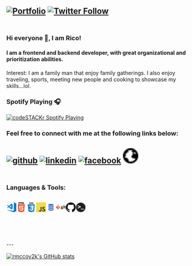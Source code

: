 [![Portfolio](https://img.shields.io/website?label=Portfolio&style=for-the-badge&url=https%3A%2F%2Fhttps://rmccoy2k.github.io/portfolio/)](https://rmccoy2k.github.io/portfolio/)
[![Twitter Follow](https://img.shields.io/twitter/follow/codeSTACKr?color=1DA1F2&logo=twitter&style=for-the-badge)](https://twitter.com/intent/follow?original_referer=https%3A%2F%2Fgithub.com%2FcodeSTACKr&screen_name=codeSTACKr)
<br />
<br />
---

### Hi everyone 👋, I am Rico!
#### I am a frontend and backend developer, with great organizational and prioritization abilities.

Interest: I am a family man that enjoy family gatherings. I also enjoy traveling, sports, meeting new people and cooking to showcase my skills...lol.

### Spotify Playing 🎧

[<img src="https://now-playing-codestackr.vercel.app/api/spotify-playing" alt="codeSTACKr Spotify Playing" width="350" />](https://open.spotify.com/user/swyqyimdc12jajde4vpwd2x1b)

### Feel free to connect with me at the following links below:

[<img src='https://cdn.jsdelivr.net/npm/simple-icons@3.0.1/icons/github.svg' alt='github' height='40'>](https://github.com/https://github.com/rmccoy2k)  [<img src='https://cdn.jsdelivr.net/npm/simple-icons@3.0.1/icons/linkedin.svg' alt='linkedin' height='40'>](https://www.linkedin.com/in/https://www.linkedin.com/in/rico-mccoy-0b097116a//)  [<img src='https://cdn.jsdelivr.net/npm/simple-icons@3.0.1/icons/facebook.svg' alt='facebook' height='40'>](https://www.facebook.com/https://www.facebook.com/rico.mccoy.90/)  [<img src='https://raw.githubusercontent.com/iconic/open-iconic/master/svg/globe.svg' alt='website' height='40'>](https://rmccoy2k.github.io/portfolio/)
<br />
<br />
---

### Languages & Tools:

<!-- Icons -->
[<img align="left" alt="Visual Studio Code" width="26px" src="https://raw.githubusercontent.com/github/explore/80688e429a7d4ef2fca1e82350fe8e3517d3494d/topics/visual-studio-code/visual-studio-code.png" />](https://rmccoy2k.github.io/portfolio/Project%20Page/projects.html)
[<img align="left" alt="HTML5" width="26px" src="https://raw.githubusercontent.com/github/explore/80688e429a7d4ef2fca1e82350fe8e3517d3494d/topics/html/html.png" />](https://rmccoy2k.github.io/portfolio/Project%20Page/projects.html)
[<img align="left" alt="CSS3" width="26px" src="https://raw.githubusercontent.com/github/explore/80688e429a7d4ef2fca1e82350fe8e3517d3494d/topics/css/css.png" />](https://rmccoy2k.github.io/portfolio/Project%20Page/projects.html)
[<img align="left" alt="JavaScript" width="26px" src="https://raw.githubusercontent.com/github/explore/80688e429a7d4ef2fca1e82350fe8e3517d3494d/topics/javascript/javascript.png" />](https://rmccoy2k.github.io/portfolio/Project%20Page/projects.html)
[<img align="left" alt="SQL" width="26px" src="https://raw.githubusercontent.com/github/explore/80688e429a7d4ef2fca1e82350fe8e3517d3494d/topics/sql/sql.png" />](https://rmccoy2k.github.io/portfolio/Project%20Page/projects.html)
[<img align="left" alt="Git" width="26px" src="https://raw.githubusercontent.com/github/explore/80688e429a7d4ef2fca1e82350fe8e3517d3494d/topics/git/git.png" />](https://rmccoy2k.github.io/portfolio/Project%20Page/projects.html)
[<img align="left" alt="GitHub" width="26px" src="https://raw.githubusercontent.com/github/explore/78df643247d429f6cc873026c0622819ad797942/topics/github/github.png" />](https://rmccoy2k.github.io/portfolio/Project%20Page/projects.html)
[<img align="left" alt="Terminal" width="26px" src="https://raw.githubusercontent.com/github/explore/80688e429a7d4ef2fca1e82350fe8e3517d3494d/topics/terminal/terminal.png" />]()
<br />
<br />
---

<!-- Badges -->  
<!--
<a href='https://archiveprogram.github.com/'><img src='https://raw.githubusercontent.com/acervenky/animated-github-badges/master/assets/acbadge.gif' width='35' height='35'></a> <a href='https://docs.github.com/en/developers'><img src='https://raw.githubusercontent.com/acervenky/animated-github-badges/master/assets/devbadge.gif' width='35' height='35'></a> <a href='https://github.com/pricing'><img src='https://raw.githubusercontent.com/acervenky/animated-github-badges/master/assets/pro.gif' width='35' height='35'></a> <a href='https://stars.github.com/'><img src='https://raw.githubusercontent.com/acervenky/animated-github-badges/master/assets/starbadge.gif' width='35' height='35'></a> <a href='https://docs.github.com/en/github/supporting-the-open-source-community-with-github-sponsors'><img src='https://raw.githubusercontent.com/acervenky/animated-github-badges/master/assets/sponsorbadge.gif' width='35' height='35'></a>
-->

<!--
**rmccoy2k/rmccoy2k** is a ✨ _special_ ✨ repository because its `README.md` (this file) appears on your GitHub profile.

Here are some ideas to get you started:

- 🔭 I’m currently working on ...
- 🌱 I’m currently learning ...
- 👯 I’m looking to collaborate on ...
- 🤔 I’m looking for help with ...
- 💬 Ask me about ...
- 📫 How to reach me: ...
- 😄 Pronouns: ...
- ⚡ Fun fact: ...
-->

<br />
<br />
---

[![rmccoy2k's GitHub stats](https://github-readme-stats.vercel.app/api?username=rmccoy2k)](https://github.com/anuraghazra/github-readme-stats)

